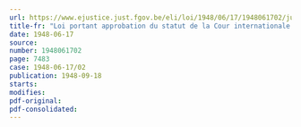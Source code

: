 ```yaml
---
url: https://www.ejustice.just.fgov.be/eli/loi/1948/06/17/1948061702/justel
title-fr: "Loi portant approbation du statut de la Cour internationale de Justice, signé à San Francisco, le 26 juin 1945. - Disposition facultative prévue à l'article 36, § 2, du statut, concernant la compétence obligatoire de la Cour. -Ratification par la Belgique"
date: 1948-06-17
source:
number: 1948061702
page: 7483
case: 1948-06-17/02
publication: 1948-09-18
starts:
modifies:
pdf-original:
pdf-consolidated:
---
```


